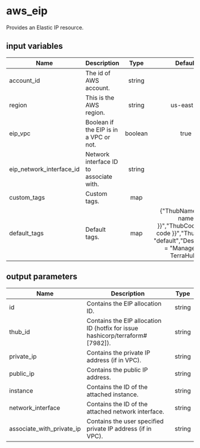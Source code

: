 # aws_eip

Provides an Elastic IP resource.

## input variables

| Name | Description | Type | Default | Required |
|------|-------------|:----:|:-----:|:-----:|
|account_id|The id of AWS account.|string||Yes|
|region|This is the AWS region.|string|us-east-1|Yes|
|eip_vpc|Boolean if the EIP is in a VPC or not.|boolean|true|no|
|eip_network_interface_id|Network interface ID to associate with.|string||Yes|
|custom_tags|Custom tags.|map||No|
|default_tags|Default tags.|map|{"ThubName"= "{{ name }}","ThubCode"= "{{ code }}","ThubEnv"= "default","Description" = "Managed by TerraHub"}|No|

## output parameters

| Name | Description | Type |
|------|-------------|:----:|
|id|Contains the EIP allocation ID.|string|
|thub_id|Contains the EIP allocation ID (hotfix for issue hashicorp/terraform#[7982]).|string|
|private_ip|Contains the private IP address (if in VPC).|string|
|public_ip|Contains the public IP address.|string|
|instance|Contains the ID of the attached instance.|string|
|network_interface|Contains the ID of the attached network interface.|string|
|associate_with_private_ip|Contains the user specified private IP address (if in VPC).|string|
